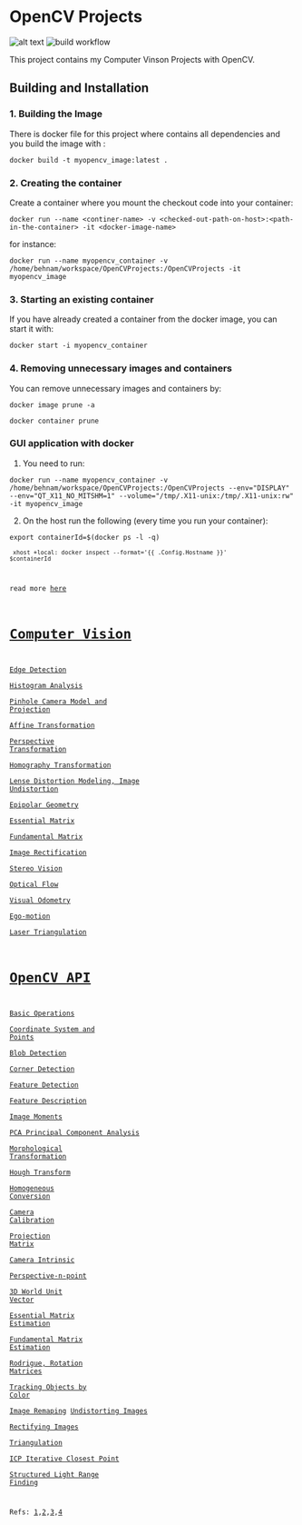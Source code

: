 # OpenCV Projects



![alt text](https://img.shields.io/badge/license-BSD-blue.svg) ![build workflow](https://github.com/behnamasadi/OpenCVProjects/actions/workflows/docker-image.yml/badge.svg)  

This project contains my Computer Vinson Projects with OpenCV.



## Building and Installation
### 1. Building the Image
There is docker file for this project where contains all dependencies and you build the image with :   

`docker build -t myopencv_image:latest .`

### 2. Creating the container
Create a container where you mount the checkout code into your container: 

`docker run --name <continer-name> -v <checked-out-path-on-host>:<path-in-the-container> -it <docker-image-name>`

for instance:

`docker run --name myopencv_container -v /home/behnam/workspace/OpenCVProjects:/OpenCVProjects -it myopencv_image`

### 3. Starting an existing container
If you have already created a container from the docker image, you can start it with:

`docker start -i myopencv_container`

### 4. Removing  unnecessary images and containers
You can remove unnecessary images and containers by:

`docker image prune -a`

`docker container prune` 


### GUI application with docker
1. You need to run:

`docker run --name myopencv_container -v /home/behnam/workspace/OpenCVProjects:/OpenCVProjects --env="DISPLAY" --env="QT_X11_NO_MITSHM=1" --volume="/tmp/.X11-unix:/tmp/.X11-unix:rw"  -it myopencv_image`

2. On the host run the following (every time you run your container):

<code>export containerId=$(docker ps -l -q)  
<code>  xhost +local: docker inspect --format='{{ .Config.Hostname }}' $containerId </code>


read more [here](https://ros-developer.com/2017/11/08/docker/)



# [Computer Vision](#)

[Edge Detection](docs/edge_detection.md)  
[Histogram Analysis](docs/histogram_analysis.md)  
[Pinhole Camera Model and Projection](docs/projection_camera_intrinsic.md)  
[Affine Transformation](docs/affine_transformation.md)  
[Perspective Transformation](docs/perspective_transform.md)  
[Homography Transformation](docs/homography.md)  
[Lense Distortion Modeling, Image Undistortion](docs/lense_distortion.md)  
[Epipolar Geometry](docs/epipolar_geometry.md)  
[Essential Matrix](docs/essential_matrix.md)  
[Fundamental Matrix](docs/fundamental_matrix.md)  
[Image Rectification](docs/image_rectification.md)  
[Stereo Vision](docs/stereo_vision.md)  
[Optical Flow](docs/optical_flow.md)  
[Visual Odometry](visual_odometry.md)  
[Ego-motion](docs/ego-motion.md)  
[Laser Triangulation](docs/laser_triangulation.md)  

# [OpenCV API](#)
[Basic Operations](src/basic_operations.cpp)  
[Coordinate System and Points](src/coordinate_system_points.cpp)  
[Blob Detection](src/blob_detection.cpp)  
[Corner Detection](src/corner_detection.cpp)  
[Feature Detection](src/feature_detection.cpp)  
[Feature Description](src/feature_description.cpp)  
[Image Moments](src/image_moments.cpp)  
[PCA Principal Component Analysis](src/pca.cpp)  
[Morphological Transformation](src/morphological_transformation.cpp)  
[Hough Transform](src/hough_transform.cpp)  
[Homogeneous Conversion](src/homogeneous_conversion.cpp)  
[Camera Calibration](src/virtual_camera_calibration.cpp)  
[Projection Matrix](src/projection_camera_intrinsic.cpp)  
[Camera Intrinsic](src/projection_camera_intrinsic.cpp)  
[Perspective-n-point](src/perspective-n-point.cpp)  
[3D World Unit Vector](src/projection_camera_intrinsic.cpp)  
[Essential Matrix Estimation](src/essential_matrix_estimation.cpp)  
[Fundamental Matrix Estimation](src/fundamental_matrix_estimation.cpp)  
[Rodrigue, Rotation Matrices](src/rodrigue_rotation_matrices.cpp)  
[Tracking Objects by Color](src/tracking_objects_by_color.cpp)  
[Image Remaping](src/remap.cpp)
[Undistorting Images](src/undistorting_images.cpp)  
[Rectifying Images](src/rectifying_images.cpp)  
[Triangulation](src/triangulation.cpp)  
[ICP Iterative Closest Point](src/icp.cpp)  
[Structured Light Range Finding](src/structured_light_range_finding.cpp)  



Refs: [1](https://www.youtube.com/channel/UCf0WB91t8Ky6AuYcQV0CcLw/videos),[2](https://github.com/spmallick/learnopencv/blob/master/README.md),[3](http://graphics.cs.cmu.edu/courses/15-463/),[4](https://www.tangramvision.com/blog/camera-modeling-exploring-distortion-and-distortion-models-part-i)  
